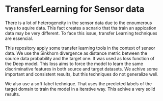 # TransferLearning for Sensor data

There is a lot of heterogeneity in the sensor data due to the enoumerous ways to aquire data. 
This fact creates a scnario that tha train an appication data may be very different. 
To face this issue, transfer Learning techniques are essencial. 

This repository apply some transfer learning tools in the context of sensor data.
We use the Sinkhorn divergence as distance metric between the source data probability and the target one. 
It was used as loss function of the Deep model. This loss aims to force the model to learn the same discriminative features in both source and target datasets.
We achive some important and consistent results, but this techniques do not generalize well.

We also use a soft-label technique. That uses the predicted labels of the target domain to train the model in a iterative way.
This achive a very solid results. 